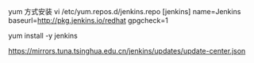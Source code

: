 <!--
 * @Author: wjn
 * @Date: 2020-09-24 10:08:54
 * @LastEditors: wjn
 * @LastEditTime: 2020-09-24 11:42:43
-->
yum 方式安装
vi /etc/yum.repos.d/jenkins.repo 
[jenkins]
name=Jenkins
baseurl=http://pkg.jenkins.io/redhat
gpgcheck=1

yum install -y jenkins

https://mirrors.tuna.tsinghua.edu.cn/jenkins/updates/update-center.json
